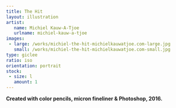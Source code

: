 ```yaml
---
title: The Hit
layout: illustration
artist:
   name: Michiel Kauw-A-Tjoe
   urlname: michiel-kauw-a-tjoe
images:
 - large: /works/michiel-the-hit-michielkauwatjoe.com-large.jpg
   small: /works/michiel-the-hit-michielkauwatjoe.com-small.jpg
type: giclee
ratio: iso
orientation: portrait
stock:
 - size: l 
   amount: 1
---
```


**Created with color pencils, micron fineliner & Photoshop, 2016.**
